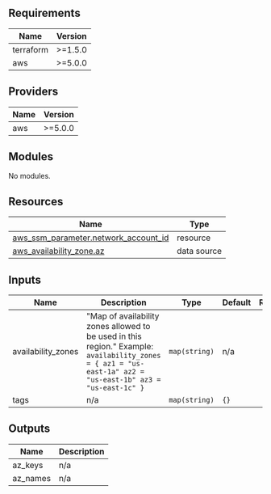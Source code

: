<!-- BEGIN_TF_DOCS -->
## Requirements

| Name | Version |
|------|---------|
| terraform | >=1.5.0 |
| aws | >=5.0.0 |

## Providers

| Name | Version |
|------|---------|
| aws | >=5.0.0 |

## Modules

No modules.

## Resources

| Name | Type |
|------|------|
| [aws_ssm_parameter.network_account_id](https://registry.terraform.io/providers/hashicorp/aws/latest/docs/resources/ssm_parameter) | resource |
| [aws_availability_zone.az](https://registry.terraform.io/providers/hashicorp/aws/latest/docs/data-sources/availability_zone) | data source |

## Inputs

| Name | Description | Type | Default | Required |
|------|-------------|------|---------|:--------:|
| availability\_zones | "Map of availability zones allowed to be used in this region." Example: ```availability_zones = { az1 = "us-east-1a" az2 = "us-east-1b" az3 = "us-east-1c" }``` | `map(string)` | n/a | yes |
| tags | n/a | `map(string)` | `{}` | no |

## Outputs

| Name | Description |
|------|-------------|
| az\_keys | n/a |
| az\_names | n/a |
<!-- END_TF_DOCS -->